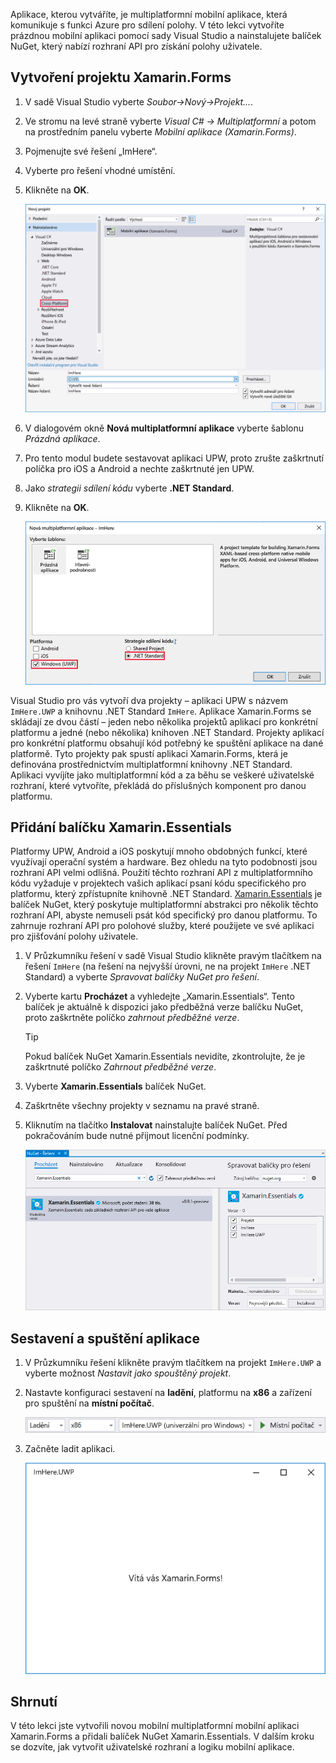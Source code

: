 Aplikace, kterou vytváříte, je multiplatformní mobilní aplikace, která komunikuje s funkci Azure pro sdílení polohy. V této lekci vytvoříte prázdnou mobilní aplikaci pomocí sady Visual Studio a nainstalujete balíček NuGet, který nabízí rozhraní API pro získání polohy uživatele.

## <a name="create-the-xamarinforms-project"></a>Vytvoření projektu Xamarin.Forms

1. V sadě Visual Studio vyberte *Soubor->Nový->Projekt...*.

1. Ve stromu na levé straně vyberte *Visual C# -> Multiplatformní* a potom na prostředním panelu vyberte *Mobilní aplikace (Xamarin.Forms)*.

1. Pojmenujte své řešení „ImHere“.

1. Vyberte pro řešení vhodné umístění.

1. Klikněte na **OK**.

    ![Dialogové okno Nové řešení](../media/2-new-solution-dialog.png)

1. V dialogovém okně **Nová multiplatformní aplikace** vyberte šablonu *Prázdná aplikace*.

1. Pro tento modul budete sestavovat aplikaci UPW, proto zrušte zaškrtnutí políčka pro iOS a Android a nechte zaškrtnuté jen UPW.

1. Jako *strategii sdílení kódu* vyberte **.NET Standard**.

1. Klikněte na **OK**.

    ![Dialogové okno konfigurace nového řešení](../media/2-configure-solution-dialog.png)

Visual Studio pro vás vytvoří dva projekty – aplikaci UPW s názvem `ImHere.UWP` a knihovnu .NET Standard `ImHere`. Aplikace Xamarin.Forms se skládají ze dvou částí – jeden nebo několika projektů aplikací pro konkrétní platformu a jedné (nebo několika) knihoven .NET Standard. Projekty aplikací pro konkrétní platformu obsahují kód potřebný ke spuštění aplikace na dané platformě. Tyto projekty pak spustí aplikaci Xamarin.Forms, která je definována prostřednictvím multiplatformní knihovny .NET Standard. Aplikaci vyvíjíte jako multiplatformní kód a za běhu se veškeré uživatelské rozhraní, které vytvoříte, překládá do příslušných komponent pro danou platformu.

## <a name="adding-xamarinessentials"></a>Přidání balíčku Xamarin.Essentials

Platformy UPW, Android a iOS poskytují mnoho obdobných funkcí, které využívají operační systém a hardware. Bez ohledu na tyto podobnosti jsou rozhraní API velmi odlišná. Použití těchto rozhraní API z multiplatformního kódu vyžaduje v projektech vašich aplikací psaní kódu specifického pro platformu, který zpřístupníte knihovně .NET Standard. [Xamarin.Essentials](https://docs.microsoft.com/xamarin/essentials/?azure-portal=true) je balíček NuGet, který poskytuje multiplatformní abstrakci pro několik těchto rozhraní API, abyste nemuseli psát kód specifický pro danou platformu. To zahrnuje rozhraní API pro polohové služby, které použijete ve své aplikaci pro zjišťování polohy uživatele.

1. V Průzkumníku řešení v sadě Visual Studio klikněte pravým tlačítkem na řešení `ImHere` (na řešení na nejvyšší úrovni, ne na projekt `ImHere` .NET Standard) a vyberte *Spravovat balíčky NuGet pro řešení*.

1. Vyberte kartu **Procházet** a vyhledejte „Xamarin.Essentials“. Tento balíček je aktuálně k dispozici jako předběžná verze balíčku NuGet, proto zaškrtněte políčko *zahrnout předběžné verze*.

    > [!TIP]
    > Pokud balíček NuGet Xamarin.Essentials nevidíte, zkontrolujte, že je zaškrtnuté políčko *Zahrnout předběžné verze*. 

1. Vyberte **Xamarin.Essentials** balíček NuGet.

1. Zaškrtněte všechny projekty v seznamu na pravé straně.

1. Kliknutím na tlačítko **Instalovat** nainstalujte balíček NuGet. Před pokračováním bude nutné přijmout licenční podmínky.

    ![Přidání balíčku Xamarin.Essentials NuGet do všech projektů v řešení](../media/2-add-essentials-nuget.png)

## <a name="building-and-running-the-app"></a>Sestavení a spuštění aplikace

1. V Průzkumníku řešení klikněte pravým tlačítkem na projekt `ImHere.UWP` a vyberte možnost *Nastavit jako spouštěný projekt*.

1. Nastavte konfiguraci sestavení na **ladění**, platformu na **x86** a zařízení pro spuštění na **místní počítač**.

    ![Nastavení konfigurace na ladění, platformu x86 a spouštění na místním zařízení](../media/2-debug-configuration.png)

1. Začněte ladit aplikaci.

    ![Spuštěná aplikace](../media/2-debuging-app.png)

## <a name="summary"></a>Shrnutí

V této lekci jste vytvořili novou mobilní multiplatformní mobilní aplikaci Xamarin.Forms a přidali balíček NuGet Xamarin.Essentials. V dalším kroku se dozvíte, jak vytvořit uživatelské rozhraní a logiku mobilní aplikace.